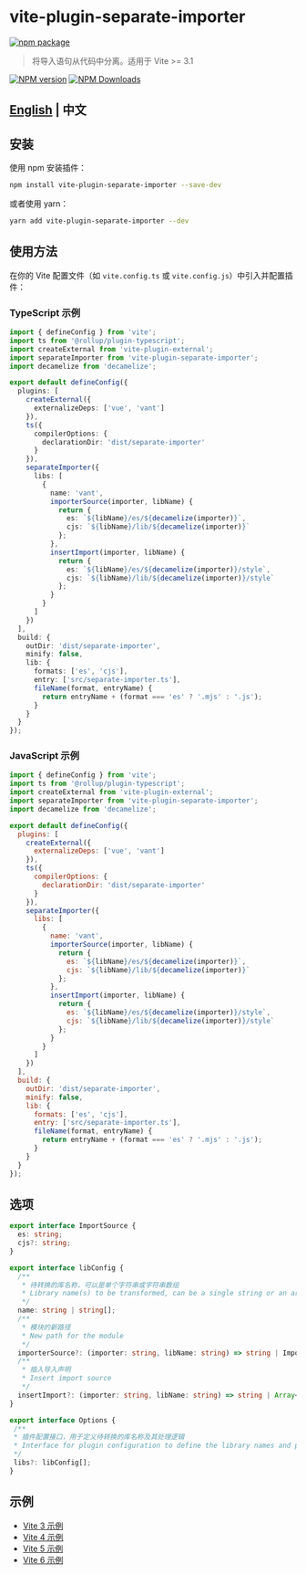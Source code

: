 # vite-plugin-separate-importer

[![npm package](https://nodei.co/npm/vite-plugin-separate-importer.png?downloads=true&downloadRank=true&stars=true)](https://www.npmjs.com/package/vite-plugin-separate-importer)

> 将导入语句从代码中分离。适用于 Vite >= 3.1

[![NPM version](https://img.shields.io/npm/v/vite-plugin-separate-importer.svg?style=flat)](https://npmjs.org/package/vite-plugin-separate-importer)
[![NPM Downloads](https://img.shields.io/npm/dm/vite-plugin-separate-importer.svg?style=flat)](https://npmjs.org/package/vite-plugin-separate-importer)

## [English](README.md) | 中文

## 安装

使用 npm 安装插件：

```bash
npm install vite-plugin-separate-importer --save-dev
```

或者使用 yarn：

```bash
yarn add vite-plugin-separate-importer --dev
```

## 使用方法

在你的 Vite 配置文件（如 `vite.config.ts` 或 `vite.config.js`）中引入并配置插件：

### TypeScript 示例

```typescript
import { defineConfig } from 'vite';
import ts from '@rollup/plugin-typescript';
import createExternal from 'vite-plugin-external';
import separateImporter from 'vite-plugin-separate-importer';
import decamelize from 'decamelize';

export default defineConfig({
  plugins: [
    createExternal({
      externalizeDeps: ['vue', 'vant']
    }),
    ts({
      compilerOptions: {
        declarationDir: 'dist/separate-importer'
      }
    }),
    separateImporter({
      libs: [
        {
          name: 'vant',
          importerSource(importer, libName) {
            return {
              es: `${libName}/es/${decamelize(importer)}`,
              cjs: `${libName}/lib/${decamelize(importer)}`
            };
          },
          insertImport(importer, libName) {
            return {
              es: `${libName}/es/${decamelize(importer)}/style`,
              cjs: `${libName}/lib/${decamelize(importer)}/style`
            };
          }
        }
      ]
    })
  ],
  build: {
    outDir: 'dist/separate-importer',
    minify: false,
    lib: {
      formats: ['es', 'cjs'],
      entry: ['src/separate-importer.ts'],
      fileName(format, entryName) {
        return entryName + (format === 'es' ? '.mjs' : '.js');
      }
    }
  }
});
```

### JavaScript 示例

```javascript
import { defineConfig } from 'vite';
import ts from '@rollup/plugin-typescript';
import createExternal from 'vite-plugin-external';
import separateImporter from 'vite-plugin-separate-importer';
import decamelize from 'decamelize';

export default defineConfig({
  plugins: [
    createExternal({
      externalizeDeps: ['vue', 'vant']
    }),
    ts({
      compilerOptions: {
        declarationDir: 'dist/separate-importer'
      }
    }),
    separateImporter({
      libs: [
        {
          name: 'vant',
          importerSource(importer, libName) {
            return {
              es: `${libName}/es/${decamelize(importer)}`,
              cjs: `${libName}/lib/${decamelize(importer)}`
            };
          },
          insertImport(importer, libName) {
            return {
              es: `${libName}/es/${decamelize(importer)}/style`,
              cjs: `${libName}/lib/${decamelize(importer)}/style`
            };
          }
        }
      ]
    })
  ],
  build: {
    outDir: 'dist/separate-importer',
    minify: false,
    lib: {
      formats: ['es', 'cjs'],
      entry: ['src/separate-importer.ts'],
      fileName(format, entryName) {
        return entryName + (format === 'es' ? '.mjs' : '.js');
      }
    }
  }
});
```

## 选项

```ts
export interface ImportSource {
  es: string;
  cjs?: string;
}

export interface libConfig {
  /**
   * 待转换的库名称，可以是单个字符串或字符串数组
   * Library name(s) to be transformed, can be a single string or an array of strings
   */
  name: string | string[];
  /**
   * 模块的新路径
   * New path for the module
   */
  importerSource?: (importer: string, libName: string) => string | ImportSource;
  /**
   * 插入导入声明
   * Insert import source
   */
  insertImport?: (importer: string, libName: string) => string | Array<string | ImportSource>;
}

export interface Options {
 /**
 * 插件配置接口，用于定义待转换的库名称及其处理逻辑
 * Interface for plugin configuration to define the library names and processing logic
 */
 libs?: libConfig[];
}
```

## 示例

- [Vite 3 示例](../../examples/vite3-demo)
- [Vite 4 示例](../../examples/vite4-demo)
- [Vite 5 示例](../../examples/vite5-demo)
- [Vite 6 示例](../../examples/vite6-demo)
